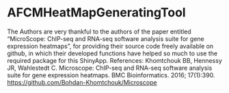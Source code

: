 # AFCMHeatMapGeneratingTool
The Authors are very thankful to the authors of the paper entitled “MicroScope: ChIP-seq and RNA-seq software analysis suite for gene expression heatmaps”, for providing their source code freely available on github, in which their developed functions have helped so much to use the required package for this ShinyApp.
References:
Khomtchouk BB, Hennessy JR, Wahlestedt C. Microscope: ChIP-seq and RNA-seq software analysis suite for gene expression heatmaps. BMC Bioinformatics. 2016; 17(1):390.
https://github.com/Bohdan-Khomtchouk/Microscope
